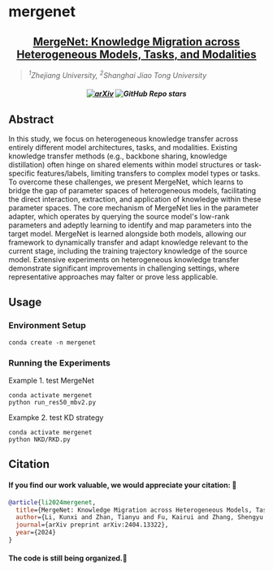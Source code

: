 # mergenet

<h2 align="center"><a href="https://arxiv.org/abs/2404.13322">MergeNet: Knowledge Migration across Heterogeneous Models, Tasks, and Modalities </a></h2>

> *<sup>1</sup>Zhejiang University, <sup>2</sup>Shanghai Jiao Tong University*

<h5 align=center> 

[![arXiv](https://img.shields.io/badge/Arxiv-2404.13322-red?logo=arxiv&label=Arxiv&color=green)](https://arxiv.org/abs/2404.13322)
![GitHub Repo stars](https://img.shields.io/github/stars/Fantasylii/mergenet)
</h5>

## Abstract
In this study, we focus on heterogeneous knowledge transfer across entirely different model architectures, tasks, and modalities. Existing knowledge transfer methods (e.g., backbone sharing, knowledge distillation) often hinge on shared elements within model structures or task-specific features/labels, limiting transfers to complex model types or tasks. To overcome these challenges, we present MergeNet, which learns to bridge the gap of parameter spaces of heterogeneous models, facilitating the direct interaction, extraction, and application of knowledge within these parameter spaces. The core mechanism of MergeNet lies in the parameter adapter, which operates by querying the source model's low-rank parameters and adeptly learning to identify and map parameters into the target model. MergeNet is learned alongside both models, allowing our framework to dynamically transfer and adapt knowledge relevant to the current stage, including the training trajectory knowledge of the source model. Extensive experiments on heterogeneous knowledge transfer demonstrate significant improvements in challenging settings, where representative approaches may falter or prove less applicable.

## Usage

### Environment Setup
```
conda create -n mergenet
```

### Running the Experiments
Example 1. test MergeNet
```
conda activate mergenet
python run_res50_mbv2.py
```
Exampke 2. test KD strategy
```
conda activate mergenet
python NKD/RKD.py
```

## Citation

#### If you find our work valuable, we would appreciate your citation: 🎈


```bibtex
@article{li2024mergenet,
  title={MergeNet: Knowledge Migration across Heterogeneous Models, Tasks, and Modalities},
  author={Li, Kunxi and Zhan, Tianyu and Fu, Kairui and Zhang, Shengyu and Kuang, Kun and Li, Jiwei and Zhao, Zhou and Wu, Fei},
  journal={arXiv preprint arXiv:2404.13322},
  year={2024}
}
```


#### The code is still being organized.🚧
